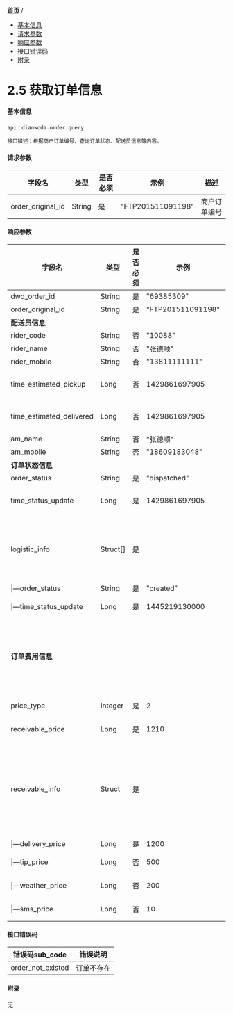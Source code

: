 [**首页**](https://open-qa1.dwbops.com/) /

- <a href="#基本信息">基本信息</a>
- <a href="#请求参数">请求参数</a>
- <a href="#响应参数">响应参数</a>
- <a href="#接口错误码">接口错误码</a>
- <a href="#附录">附录</a>

# 2.5 获取订单信息

#### 基本信息
```
api：dianwoda.order.query

接口描述：根据商户订单编号，查询订单状态、配送员信息等内容。
```

#### 请求参数
字段名 | 类型 | 是否必须 | 示例 | 描述
---|---|---|---|---
order\_original\_id|String|是|"FTP201511091198"|商户订单编号

#### 响应参数
字段名 | 类型 | 是否必须 | 示例 | 描述
---|---|---|---|---
dwd\_order\_id|String|是|"69385309"|点我达订单编号
order\_original\_id|String|是|"FTP201511091198"|商户订单编号
**配送员信息**||||
rider\_code|String|否|"10088"|配送员id
rider\_name|String|否|"张德顺"|配送员姓名
rider\_mobile|String|否|"13811111111"|配送员手机号
time\_estimated\_pickup|Long|否|1429861697905|预估配送员到达商家时间戳，毫秒级unix-timestamp
time\_estimated\_delivered|Long|否|1429861697905|预估配送员到达用户时间戳，毫秒级unix-timestamp
am\_name|String|否|"张德顺"|区域经理的姓名
am\_mobile|String|否|"18609183048"|区域经理手机号码
**订单状态信息**||||
order\_status|String|是|"dispatched"|订单当前状态
time\_status\_update|Long|是|1429861697905|配送状态更新时间戳，毫秒级unix-timestamp
logistic\_info|Struct[]|是||物流扩展信息，格式如下：<br/>[{order_status：物流状态，time_status_update：物流状态变更时间戳}]
\|—order\_status | String | 是 | "created" | 订单状态 |
\|—time\_status\_update | Long | 是 | 1445219130000 |状态更新时间戳，毫秒级unix-timestamp
**订单费用信息**||||（1）订单进行中，返回预估费用；<br/>（2）订单已完成（含异常完成），返回最终费用；<br/>（3）订单已取消，返回0。
price\_type|Integer|是|2|费用类型：1，预估费用；2：最终费用
receivable\_price|Long|是|1210|应收商家总费用，单位：分
receivable\_info|Struct|是||订单费用明细，格式如下：{delivery_price：配送费（单位：分），tip_price：小费总金额（单位：分），weather_price：恶劣天气加价（单位：分），sms_price：短信服务费（单位：分）}
\|—delivery\_price | Long | 是 | 1200 | 配送费（单位：分）
\|—tip\_price | Long | 否 | 500 | 小费总金额（单位：分）
\|—weather\_price | Long | 否 | 200 | 恶劣天气加价（单位：分）
\|—sms\_price | Long | 否 | 10 | 短信服务费（单位：分）

#### 接口错误码
错误码sub_code | 错误说明
---|---|
order\_not\_existed|订单不存在|

#### 附录
无